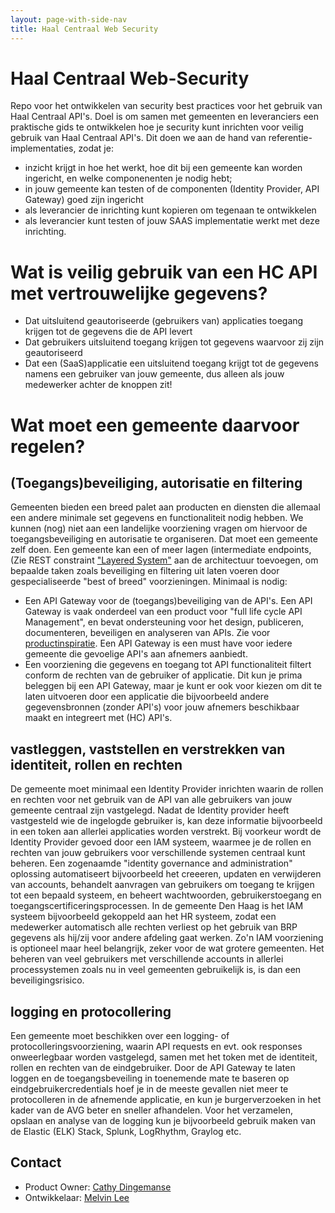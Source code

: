 ```yaml
---
layout: page-with-side-nav
title: Haal Centraal Web Security
---
```


# Haal Centraal Web-Security

Repo voor het ontwikkelen van security best practices voor het gebruik van Haal Centraal API's. Doel is om samen met gemeenten en leveranciers een praktische gids te ontwikkelen hoe je security kunt inrichten voor veilig gebruik van Haal Centraal API's. Dit doen we aan de hand van referentie-implementaties, zodat je:

* inzicht krijgt in hoe het werkt, hoe dit bij een gemeente kan worden ingericht, en welke componenenten je nodig hebt;
* in jouw gemeente kan testen of de componenten (Identity Provider, API Gateway) goed zijn ingericht
* als leverancier de inrichting kunt kopieren om tegenaan te ontwikkelen
* als leverancier kunt testen of jouw SAAS implementatie werkt met deze inrichting.

# Wat is veilig gebruik van een HC API met vertrouwelijke gegevens?
* Dat uitsluitend geautoriseerde (gebruikers van) applicaties toegang krijgen tot de gegevens die de API levert
* Dat gebruikers uitsluitend toegang krijgen tot gegevens waarvoor zij zijn geautoriseerd
* Dat een (SaaS)applicatie een uitsluitend toegang krijgt tot de gegevens namens een gebruiker van jouw gemeente, dus alleen als jouw medewerker achter de knoppen zit!

# Wat moet een gemeente daarvoor regelen?

## (Toegangs)beveiliging, autorisatie en filtering
Gemeenten bieden een breed palet aan producten en diensten die allemaal een andere minimale set gegevens en functionaliteit nodig hebben. We kunnen (nog) niet aan een landelijke voorziening vragen om hiervoor de toegangsbeveiliging en autorisatie te organiseren. Dat moet een gemeente zelf doen. Een gemeente kan een of meer lagen (intermediate endpoints, (Zie REST constraint ["Layered System"](https://restfulapi.net/rest-architectural-constraints/#layered-system) aan de architectuur toevoegen, om bepaalde taken zoals beveiliging en filtering uit laten voeren door gespecialiseerde "best of breed" voorzieningen. Minimaal is nodig:
* Een API Gateway 
voor de (toegangs)beveiliging van de API's. Een API Gateway is vaak onderdeel van een product voor "full life cycle API Management", en bevat ondersteuning voor het design, publiceren, documenteren, beveiligen en analyseren van APIs. Zie voor [productinspiratie](https://www.gartner.com/en/documents/3990768/magic-quadrant-for-full-life-cycle-api-management). Een API Gateway is een must have voor iedere gemeente die gevoelige API's aan afnemers aanbiedt.   
* Een voorziening die gegevens en toegang tot API functionaliteit filtert conform de rechten van de gebruiker of applicatie. 
Dit kun je prima beleggen bij een API Gateway, maar je kunt er ook voor kiezen om dit te laten uitvoeren door een applicatie die bijvoorbeeld andere gegevensbronnen (zonder API's) voor jouw afnemers beschikbaar maakt en integreert met (HC) API's. 


## vastleggen, vaststellen en verstrekken van identiteit, rollen en rechten 
De gemeente moet minimaal een Identity Provider inrichten waarin de rollen en rechten voor net gebruik van de API van alle gebruikers van jouw gemeente centraal zijn vastgelegd. Nadat de Identity provider heeft vastgesteld wie de ingelogde gebruiker is, kan deze informatie bijvoorbeeld in een token aan allerlei applicaties worden verstrekt. Bij voorkeur wordt de Identity Provider gevoed door een IAM systeem, waarmee je de rollen en rechten van jouw gebruikers voor verschillende systemen centraal kunt beheren. Een zogenaamde "identity governance and administration" oplossing automatiseert bijvoorbeeld het creeeren, updaten en verwijderen van accounts, behandelt aanvragen van gebruikers om toegang te krijgen tot een bepaald systeem, en beheert wachtwoorden, gebruikerstoegang en toegangscertificeringsprocessen. In de gemeente Den Haag is het IAM systeem bijvoorbeeld gekoppeld aan het HR systeem, zodat een medewerker automatisch alle rechten verliest op het gebruik van BRP gegevens als hij/zij voor andere afdeling gaat werken. Zo'n IAM voorziening is optioneel maar heel belangrijk, zeker voor de wat grotere gemeenten. Het beheren van veel gebruikers met verschillende accounts in allerlei processystemen zoals nu in veel gemeenten gebruikelijk is, is dan een beveiligingsrisico.

## logging en protocollering
Een gemeente moet beschikken over een logging- of protocolleringsvoorziening, waarin API requests en evt. ook responses onweerlegbaar worden vastgelegd, samen met het token met de identiteit, rollen en rechten van de eindgebruiker. Door de API Gateway te laten loggen en de toegangsbeveiling in toenemende mate te baseren op eindgebruikercredentials hoef je in de meeste gevallen niet meer te protocolleren in de afnemende applicatie, en kun je burgerverzoeken in het kader van de AVG beter en sneller afhandelen. Voor het verzamelen, opslaan en analyse van de logging kun je bijvoorbeeld gebruik maken van de Elastic (ELK) Stack, Splunk, LogRhythm, Graylog etc.    


## Contact 
* Product Owner: [Cathy Dingemanse](mailto:cathy.dingemanse@denhaag.nl) 
* Ontwikkelaar: [Melvin Lee](mailto:melvin.lee@iswish.nl) 

